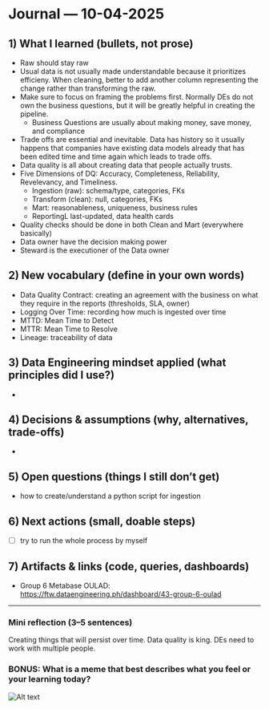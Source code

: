 # Journal — 10-04-2025

## 1) What I learned (bullets, not prose)
- Raw should stay raw
- Usual data is not usually made understandable because it prioritizes efficieny. When cleaning, better to add another column representing the change rather than transforming the raw.
- Make sure to focus on framing the problems first. Normally DEs do not own the business questions, but it will be greatly helpful in creating the pipeline.
    - Business Questions are usually about making money, save money, and compliance
- Trade offs are essential and inevitable. Data has history so it usually happens that companies have existing data models already that has been edited time and time again which leads to trade offs.
- Data quality is all about creating data that people actually trusts.
- Five Dimensions of DQ: Accuracy, Completeness, Reliability, Revelevancy, and Timeliness.
  - Ingestion (raw): schema/type, categories, FKs
  - Transform (clean): null, categories, FKs
  - Mart: reasonableness, uniqueness, business rules
  - ReportingL last-updated, data health cards
- Quality checks should be done in both Clean and Mart (everywhere basically)
- Data owner have the decision making power
- Steward is the executioner of the Data owner

## 2) New vocabulary (define in your own words)
- Data Quality Contract: creating an agreement with the business on what they require in the reports (thresholds, SLA, owner)
- Logging Over Time: recording how much is ingested over time
- MTTD: Mean Time to Detect
- MTTR: Mean Time to Resolve
- Lineage: traceability of data

## 3) Data Engineering mindset applied (what principles did I use?)
- 

## 4) Decisions & assumptions (why, alternatives, trade-offs)
- 

## 5) Open questions (things I still don’t get)
- how to create/understand a python script for ingestion

## 6) Next actions (small, doable steps)
- [ ] try to run the whole process by myself 

## 7) Artifacts & links (code, queries, dashboards)
- Group 6 Metabase OULAD: https://ftw.dataengineering.ph/dashboard/43-group-6-oulad

---

### Mini reflection (3–5 sentences)
Creating things that will persist over time.
Data quality is king.
DEs need to work with multiple people.


### BONUS: What is a meme that best describes what you feel or your learning today?

![Alt text](https://substackcdn.com/image/fetch/$s_!6N0K!,f_auto,q_auto:good,fl_progressive:steep/https%3A%2F%2Fsubstack-post-media.s3.amazonaws.com%2Fpublic%2Fimages%2F21c122cd-7e65-4db4-be12-3c6fa9e22e13_666x500.jpeg)
